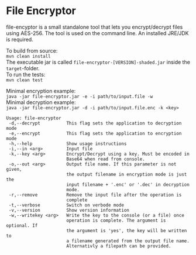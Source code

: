 # File Encryptor
file-encyptor is a small standalone tool that lets you encrypt/decrypt files using AES-256. The tool is used on the command line. An installed JRE/JDK is required.

To build from source:\
`mvn clean install`\
The executable jar is called `file-encryptor-[VERSION]-shaded.jar` inside the `target`-folder.\
To run the tests:\
`mvn clean test`

Minimal encryption example:\
`java -jar file-encryptor.jar -e -i path/to/input.file -w`\
Minimal decryption example:\
`java -jar file-encryptor.jar -d -i path/to/input.file.enc -k <key>`

```
Usage: file-encryptor
 -d,--decrypt          This flag sets the application to decryption mode
 -e,--encrypt          This flag sets the application to encryption mode
 -h,--help             Show usage instructions
 -i,--in <arg>         Input file
 -k,--key <arg>        Encrypt/Decrypt using a key. Must be encoded in
                       Base64 when read from console.
 -o,--out <arg>        Output file name. If this parameter is not given,
                       the output filename in encryption mode is just the
                       input filename + '.enc' or '.dec' in decryption
                       mode.
 -r,--remove           Remove the input file after the operation is
                       complete
 -t,--verbose          Switch on verbode mode
 -v,--version          Show version information
 -w,--writekey <arg>   Write the key to the console (or a file) once
                       operation is complete. The argument is optional. If
                       the argument is 'yes', the key will be written to
                       a filename generated from the output file name.
                       Alternativly a filepath can be provided.
```
